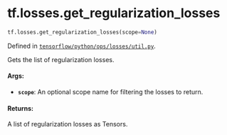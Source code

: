 <div itemscope itemtype="http://developers.google.com/ReferenceObject">
<meta itemprop="name" content="tf.losses.get_regularization_losses" />
<meta itemprop="path" content="Stable" />
</div>

# tf.losses.get_regularization_losses

``` python
tf.losses.get_regularization_losses(scope=None)
```



Defined in [`tensorflow/python/ops/losses/util.py`](/code/stable/tensorflow/python/ops/losses/util.py).

Gets the list of regularization losses.

#### Args:

* <b>`scope`</b>: An optional scope name for filtering the losses to return.


#### Returns:

A list of regularization losses as Tensors.